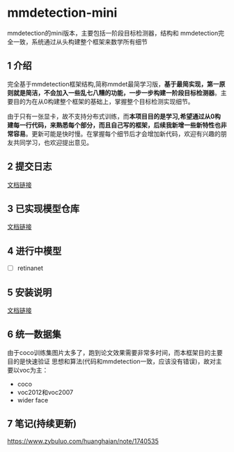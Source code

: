 # mmdetection-mini
mmdetection的mini版本，主要包括一阶段目标检测器，结构和
mmdetection完全一致，系统通过从头构建整个框架来数学所有细节

## 1 介绍

   完全基于mmdetection框架结构,简称mmdet最简学习版，**基于最简实现，第一原则就是简洁，不会加入一些乱七八糟的功能，一步一步构建一阶段目标检测器**。主要目的为在从0构建整个框架的基础上，掌握整个目标检测实现细节。 

   由于只有一张显卡，故不支持分布式训练，而**本项目目的是学习,希望通过从0构建每一行代码，来熟悉每个部分，而且自己写的框架，后续我新增一些新特性也非常容易**。更新可能是快时慢。在掌握每个细节后才会增加新代码，欢迎有兴趣的朋友共同学习，也欢迎提出意见。

## 2 提交日志
[文档链接](./docs/changelog.md)

## 3 已实现模型仓库
[文档链接](./docs/model_zoo.md)


## 4 进行中模型
- [ ] retinanet


## 5 安装说明
[文档链接](./docs/install.md)


## 6 统一数据集
   由于coco训练集图片太多了，跑到论文效果需要非常多时间，而本框架目的主要目的是快速验证
思想和算法(代码和mmdetection一致，应该没有错误)，故对主要以voc为主：
- coco
- voc2012和voc2007
- wider face


## 7 笔记(持续更新)
https://www.zybuluo.com/huanghaian/note/1740535
